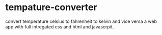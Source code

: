 # tempature-converter
convert temperature celsius to fahrenheit to kelvin and vice versa
a web app with full intregated css and html and javascrpit.
